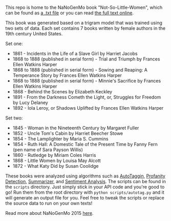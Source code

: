 This repo is home to the NaNoGenMo book "Not-So-Little-Women", which can be found as [a .txt file](https://github.com/lizrush/NaNoGenMo2015/blob/master/results/generated%20texts/full_book.txt) or you can read [the full text online](http://lizrush.github.io/NaNoGenMo2015).

This book was generated based on a trigram model that was trained using two sets of data. Each set contains 7 books written by female authors in the 19th century United States.

Set one:
* 1861 - Incidents in the Life of a Slave Girl by Harriet Jacobs
* 1868 to 1888 (published in serial form) - Trial and Triumph by Frances Ellen Watkins Harper
* 1868 to 1888 (published in serial form) - Sowing and Reaping: A Temperance Story by Frances Ellen Watkins Harper
* 1868 to 1888 (published in serial form) - Minnie's Sacrifice by Frances Ellen Watkins Harper
* 1868 - Behind the Scenes by Elizabeth Keckley
* 1891 - From the Darkness Cometh the Light, or, Struggles for Freedom by Lucy Delaney
* 1892 - Iola Leroy, or Shadows Uplifted by Frances Ellen Watkins Harper

Set two:
* 1845 - Woman in the Nineteenth Century by Margaret Fuller
* 1852 - Uncle Tom's Cabin by Harriet Beecher Stowe
* 1854 - The Lamplighter by Maria S. Cummins
* 1854 - Ruth Hall: A Domestic Tale of the Present Time by Fanny Fern (pen name of Sara Payson Willis)
* 1860 - Rutledge by Miriam Coles Harris
* 1868 - Little Women by Louisa May Alcott
* 1872 - What Katy Did by Susan Coolidge


These books were analyzed using algorithms such as [AutoTaggin](https://algorithmia.com/algorithms/nlp/AutoTag), [Profanity Detection](https://algorithmia.com/algorithms/nlp/ProfanityDetection), [Summarizer](https://algorithmia.com/algorithms/nlp/Summarizer), and [Sentiment Analysis](https://algorithmia.com/algorithms/nlp/SentimentAnalysis). The scripts can be found in the `scripts` directory. Just simply stick in your API code and you're good to go! Run them from the root directory with `python scripts/autotag.py` and it will generate an output file for you. Feel free to tweak the scripts or replace the source data to run on your own texts!

Read more about NaNoGenMo 2015 [here](https://github.com/dariusk/NaNoGenMo-2015).
